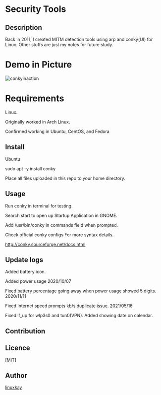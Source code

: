 # Security Tools 

## Description
Back in 2011, I created MITM detection tools using arp and conky(UI) for Linux. Other stuffs are just my notes for future study.

# Demo in Picture
![conkyinaction](https://raw.githubusercontent.com/wiki/linuxkay/Security_tools/images/conky_screenshot.jpeg)

# Requirements

Linux.

Originally worked in Arch Linux.

Confirmed working in Ubuntu, CentOS, and Fedora  

## Install

Ubuntu

sudo apt -y install conky

Place all files uploaded in this repo to your home directory.

## Usage

Run conky in terminal for testing.

Search start to open up Startup Application in GNOME.

Add /usr/bin/conky in commands field when prompted.

Check official conky configs For more syntax details.

http://conky.sourceforge.net/docs.html

## Update logs

Added battery icon.

Added power usage 2020/10/07

Fixed battery percentage going away when power usage showed 5 digits. 2020/11/11

Fixed Internet speed prompts kb/s duplicate issue. 2021/05/16

Fixed if_up for wlp3s0 and tun0(VPN). Added showing date on calendar.

## Contribution

## Licence
[MIT]

## Author

[linuxkay](https://github.com/linuxkay)
